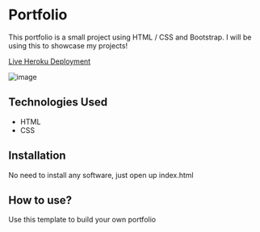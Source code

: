 # Portfolio

This portfolio is a small project using HTML / CSS and Bootstrap. I will be using this to showcase my projects!

[Live Heroku Deployment](https://portfolio-renford.renfordf.repl.co/)

![image](https://user-images.githubusercontent.com/99205634/156279907-fa10423c-2b9f-4c04-8889-47ec5917000c.png)

## Technologies Used

* HTML
* CSS

## Installation

No need to install any software, just open up index.html

## How to use?

Use this template to build your own portfolio
